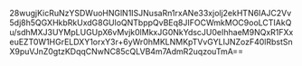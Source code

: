 28wugjKicRuNzYSDWuoHNGlN1ISJNusaRn1rxANe33xjolj2ekHTN6IAJC2Vv5dj8h5QGXHkbRkUxdG8GUloQNTbppQvBEq8JIFOCWmkMOC9ooLCTIAkQu/sdhMXJ3UYMpLUGUpX6vMvjk0lMkxJG0NkYdscJU0eIhhaeM9NQxR1FXxeuEZT0W1HGrELDXY1orxY3r+6yWr0hMKLNMKpTVvGYLIJNZozF40lRbstSnX9puVJnZ0gtzKDqqCNwNC85cQLVB4m7AdmR2uqzouTmA==